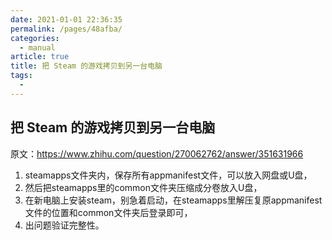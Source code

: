 ```yaml
---
date: 2021-01-01 22:36:35
permalink: /pages/48afba/
categories: 
  - manual
article: true
title: 把 Steam 的游戏拷贝到另一台电脑
tags: 
  - 
---
```

## 把 Steam 的游戏拷贝到另一台电脑

原文：https://www.zhihu.com/question/270062762/answer/351631966

1. steamapps文件夹内，保存所有appmanifest文件，可以放入网盘或U盘，
2. 然后把steamapps里的common文件夹压缩成分卷放入U盘，
3. 在新电脑上安装steam，别急着启动，在steamapps里解压复原appmanifest文件的位置和common文件夹后登录即可，
4. 出问题验证完整性。

